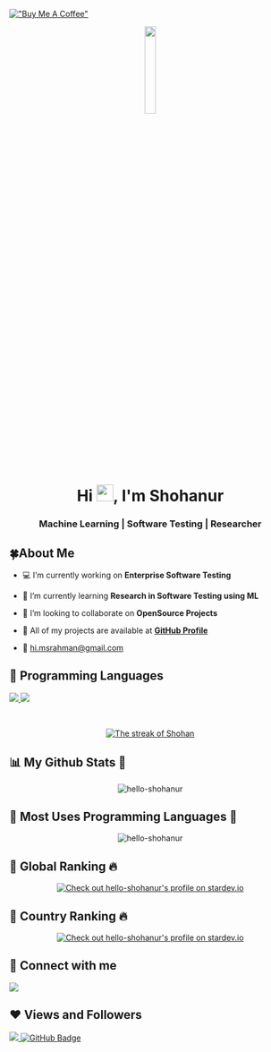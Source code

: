 [!["Buy Me A Coffee"](https://www.buymeacoffee.com/assets/img/custom_images/orange_img.png)](https://www.buymeacoffee.com/shohancse)

<p align="center"> 
<a href="#"> <img width="20%" src="https://i.imgur.com/QQXPLrE.png"  /></a>

</p>

<h1 align="center">Hi <img src="https://raw.githubusercontent.com/MartinHeinz/MartinHeinz/master/wave.gif" width="30px">, I'm Shohanur</h1>

 <h3 align="center"> Machine Learning | Software Testing | Researcher </h3>


## 🍀About Me

- 💻 I’m currently working on **Enterprise Software Testing**

- 🌱 I’m currently learning **Research in Software Testing using ML**
 
- 🍂 I’m looking to collaborate on **OpenSource Projects**

- 🔗 All of my projects are available at **[GitHub Profile](https://github.com/hello-shohanur/)**

- 📧  hi.msrahman@gmail.com



## 🚀 Programming Languages

<p align="left"> 
    <a href="http://www.cplusplus.org/" target="_blank"> <img src="https://img.icons8.com/color/48/000000/c-plus-plus-logo.png"/> </a>
    <a href="https://www.python.org" target="_blank"> <img src="https://img.icons8.com/color/48/000000/python.png"/> </a>
      
 
</p>

<!-- [![React Badge](https://img.shields.io/badge/-React-61DBFB?style=for-the-badge&labelColor=black&logo=react&logoColor=61DBFB)](#)  [![Javascript Badge](https://img.shields.io/badge/-Javascript-F0DB4F?style=for-the-badge&labelColor=black&logo=javascript&logoColor=F0DB4F)](#) [![Typescript Badge](https://img.shields.io/badge/-Typescript-007acc?style=for-the-badge&labelColor=black&logo=typescript&logoColor=007acc)](#) [![Nodejs Badge](https://img.shields.io/badge/-Nodejs-3C873A?style=for-the-badge&labelColor=black&logo=node.js&logoColor=3C873A)](#) [![GraphQL Badge](https://img.shields.io/badge/-GraphQl-e535ab?style=for-the-badge&labelColor=black&logo=node.js&logoColor=e535ab)](#) -->
<br/>

<p align="center">
    <a href="https://github.com/hello-shohanur/github-readme-streak-stats">
        <img title="🔥 Get streak stats for your profile at git.io/streak-stats" alt="The streak of Shohan" src="https://github-readme-streak-stats.herokuapp.com/?user=hello-shohanur&theme=black-ice&hide_border=true&stroke=0000&background=060A0CD0"/>
    </a>
</p>


## 📊 My Github Stats 💚

<p align="center"> <img src="https://github-readme-stats.vercel.app/api?username=hello-shohanur&show_icons=true&theme=gotham" alt="hello-shohanur" />


## 🍒 Most Uses Programming Languages 🌱
<p align="center">
 <img align="center" src="https://github-readme-stats.vercel.app/api/top-langs?username=hello-shohanur&show_icons=true&locale=en&layout=compact&theme=dark&card_width=475" alt="hello-shohanur" />
</p>


## 🍃 Global Ranking 🔥
<p align="center">
<a href="https://stardev.io/developers/hello-shohanur"><img alt="Check out hello-shohanur's profile on stardev.io" src="https://stardev.io/developers/hello-shohanur/badge/languages/global.svg" /></a>


## 🍂 Country Ranking 🔥
<p align="center">
<a href="https://stardev.io/developers/hello-shohanur"><img alt="Check out hello-shohanur's profile on stardev.io" src="https://stardev.io/developers/hello-shohanur/badge/languages/country.svg" /></a>



## 💟 Connect with me 
<p align="left">

<a href = "https://www.youtube.com/@hello-shohanur"><img src="https://img.icons8.com/color/48/000000/youtube-play.png"/></a>

</p>



## ❤ Views and Followers 
<a href="https://github.com/Meghna-DAS/github-profile-views-counter">
    <img src="https://komarev.com/ghpvc/?username=hello-shohanur">
</a>
<a href="https://github.com/hello-shohanur?tab=followers"><img src="https://img.shields.io/github/followers/hello-shohanur?label=Followers&style=social" alt="GitHub Badge"></a>

